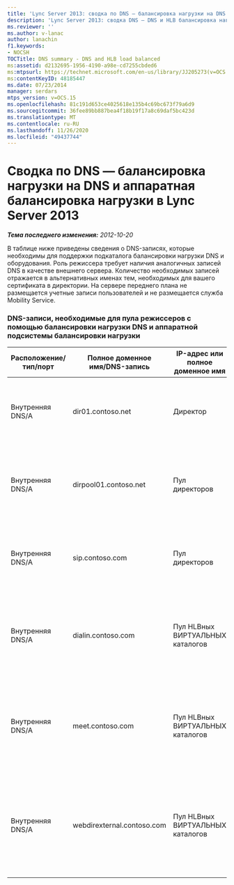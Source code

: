 ```yaml
---
title: 'Lync Server 2013: сводка по DNS — балансировка нагрузки на DNS и аппаратная балансировка нагрузки'
description: 'Lync Server 2013: сводка DNS — DNS и HLB балансировка нагрузки.'
ms.reviewer: ''
ms.author: v-lanac
author: lanachin
f1.keywords:
- NOCSH
TOCTitle: DNS summary - DNS and HLB load balanced
ms:assetid: d2132695-1956-4190-a98e-cd7255cbded6
ms:mtpsurl: https://technet.microsoft.com/en-us/library/JJ205273(v=OCS.15)
ms:contentKeyID: 48185447
ms.date: 07/23/2014
manager: serdars
mtps_version: v=OCS.15
ms.openlocfilehash: 81c191d653ce4025618e135b4c69bc673f79a6d9
ms.sourcegitcommit: 36fee89bb887bea4f18b19f17a8c69daf5bc423d
ms.translationtype: MT
ms.contentlocale: ru-RU
ms.lasthandoff: 11/26/2020
ms.locfileid: "49437744"
---
```

# <a name="dns-summary---dns-and-hlb-load-balanced-in-lync-server-2013"></a>Сводка по DNS — балансировка нагрузки на DNS и аппаратная балансировка нагрузки в Lync Server 2013

<div data-xmlns="http://www.w3.org/1999/xhtml">

<div class="topic" data-xmlns="http://www.w3.org/1999/xhtml" data-msxsl="urn:schemas-microsoft-com:xslt" data-cs="https://msdn.microsoft.com/">

<div data-asp="https://msdn2.microsoft.com/asp">



</div>

<div id="mainSection">

<div id="mainBody">

<span> </span>

_**Тема последнего изменения:** 2012-10-20_

В таблице ниже приведены сведения о DNS-записях, которые необходимы для поддержки подкаталога балансировки нагрузки DNS и оборудования. Роль режиссера требует наличия аналогичных записей DNS в качестве внешнего сервера. Количество необходимых записей отражается в альтернативных именах тем, необходимых для вашего сертификата в директории. На сервере переднего плана не размещается учетные записи пользователей и не размещается служба Mobility Service.

### <a name="dns-records-required-for-the-director-pool-using-dns-load-balancing-and-hardware-load-balancer"></a>DNS-записи, необходимые для пула режиссеров с помощью балансировки нагрузки DNS и аппаратной подсистемы балансировки нагрузки

<table>
<colgroup>
<col style="width: 25%" />
<col style="width: 25%" />
<col style="width: 25%" />
<col style="width: 25%" />
</colgroup>
<thead>
<tr class="header">
<th>Расположение/тип/порт</th>
<th>Полное доменное имя/DNS-запись</th>
<th>IP-адрес или полное доменное имя</th>
<th>Карты и примечания</th>
</tr>
</thead>
<tbody>
<tr class="odd">
<td><p>Внутренняя DNS/A</p></td>
<td><p>dir01.contoso.net</p></td>
<td><p>Директор</p></td>
<td><p>Запись узла директора, используемая для репликации и сервера на сервер</p></td>
</tr>
<tr class="even">
<td><p>Внутренняя DNS/A</p></td>
<td><p>dirpool01.contoso.net</p></td>
<td><p>Пул директоров</p></td>
<td><p>Запись узла для пула службы каталогов балансировки нагрузки DNS для сервера на сервер</p></td>
</tr>
<tr class="odd">
<td><p>Внутренняя DNS/A</p></td>
<td><p>sip.contoso.com</p></td>
<td><p>Пул директоров</p></td>
<td><p>Протокол SIP, входящий в внутренний интерфейс пограничного сервера.</p></td>
</tr>
<tr class="even">
<td><p>Внутренняя DNS/A</p></td>
<td><p>dialin.contoso.com</p></td>
<td><p>Пул HLBных ВИРТУАЛЬНЫХ каталогов</p></td>
<td><p>Подходящими для аппаратной балансировки нагрузки веб-службы, опубликованные из обратного прокси</p></td>
</tr>
<tr class="odd">
<td><p>Внутренняя DNS/A</p></td>
<td><p>meet.contoso.com</p></td>
<td><p>Пул HLBных ВИРТУАЛЬНЫХ каталогов</p></td>
<td><p>Служба балансировки нагрузки для оборудования, опубликованная в соответствии с обратной прокси-сервером</p></td>
</tr>
<tr class="even">
<td><p>Внутренняя DNS/A</p></td>
<td><p>webdirexternal.contoso.com</p></td>
<td><p>Пул HLBных ВИРТУАЛЬНЫХ каталогов</p></td>
<td><p>Балансировка нагрузки для оборудования, опубликованная и определяемая внешними веб-службами обратного прокси, для директора пула</p></td>
</tr>
</tbody>
</table>


</div>

<span> </span>

</div>

</div>

</div>

